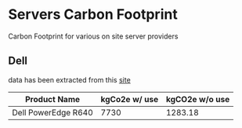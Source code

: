 # Servers Carbon Footprint
Carbon Footprint for various on site server providers


## Dell
data has been extracted from this [site](https://www.dell.com/learn/uk/en/ukcorp1/corporate_corp-comm_dellwebpage/environment_carbon_footprint_products#campaignTabs-3)

|Product Name|kgCo2e w/ use| kgCO2e w/o use|
|---|---|---|
|Dell PowerEdge R640|7730|1283.18|
